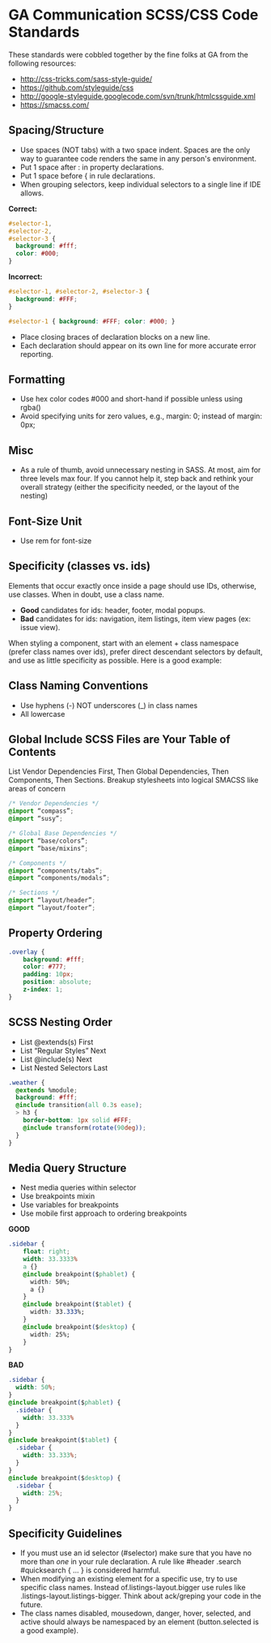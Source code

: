 # GA Communication SCSS/CSS Code Standards

These standards were cobbled together by the fine folks at GA from the following resources:

* http://css-tricks.com/sass-style-guide/
* https://github.com/styleguide/css
* http://google-styleguide.googlecode.com/svn/trunk/htmlcssguide.xml
* https://smacss.com/

## Spacing/Structure

* Use spaces (NOT tabs) with a two space indent. Spaces are the only way to guarantee code renders the same in any person's environment.
* Put 1 space after : in property declarations.
* Put 1 space before { in rule declarations.
* When grouping selectors, keep individual selectors to a single line if IDE allows.

**Correct:**
```css
#selector-1,
#selector-2,
#selector-3 {
  background: #fff;
  color: #000;
}
```

**Incorrect:**
```css
#selector-1, #selector-2, #selector-3 {
  background: #FFF;
}

#selector-1 { background: #FFF; color: #000; }
```

* Place closing braces of declaration blocks on a new line.
* Each declaration should appear on its own line for more accurate error reporting.

## Formatting
* Use hex color codes #000  and short-hand if possible unless using rgba()
* Avoid specifying units for zero values, e.g., margin: 0; instead of margin: 0px;

## Misc
* As a rule of thumb, avoid unnecessary nesting in SASS. At most, aim for three levels max four. If you cannot help it, step back and rethink your overall strategy (either the specificity needed, or the layout of the nesting)

## Font-Size Unit
* Use rem for font-size

## Specificity (classes vs. ids)

Elements that occur exactly once inside a page should use IDs, otherwise, use classes. When in doubt, use a class name.

* **Good** candidates for ids: header, footer, modal popups.
* **Bad** candidates for ids: navigation, item listings, item view pages (ex: issue view).

When styling a component, start with an element + class namespace (prefer class names over ids), prefer direct descendant selectors by default, and use as little specificity as possible. Here is a good example:

## Class Naming Conventions

* Use hyphens (-) NOT underscores (_) in class names
* All lowercase

## Global Include SCSS Files are Your Table of Contents

List Vendor Dependencies First, Then Global Dependencies, Then Components, Then Sections. Breakup stylesheets into logical SMACSS like areas of concern

```css
/* Vendor Dependencies */
@import “compass”;
@import “susy”;

/* Global Base Dependencies */
@import “base/colors”;
@import “base/mixins”;

/* Components */
@import “components/tabs”;
@import “components/modals”;

/* Sections */
@import “layout/header”;
@import “layout/footer”;
```

## Property Ordering

```css
.overlay {
    background: #fff;
    color: #777;
    padding: 10px;
    position: absolute;
    z-index: 1;
}
```

## SCSS Nesting Order

* List @extends(s) First
* List  “Regular Styles” Next
* List @include(s) Next
* List Nested Selectors Last

```css
.weather {
  @extends %module;
  background: #fff;
  @include transition(all 0.3s ease);
  > h3 {
    border-bottom: 1px solid #FFF;
    @include transform(rotate(90deg));
  }
}
```

## Media Query Structure

* Nest media queries within selector
* Use breakpoints mixin
* Use variables for breakpoints
* Use mobile first approach to ordering breakpoints

**GOOD**

```css
.sidebar {
    float: right;
    width: 33.3333%
    a {}
    @include breakpoint($phablet) {
      width: 50%;
      a {}
    }
    @include breakpoint($tablet) {
      width: 33.333%;
    }
    @include breakpoint($desktop) {
      width: 25%;
    }
}
```

**BAD**

```css
.sidebar {
  width: 50%;
}
@include breakpoint($phablet) {
  .sidebar {
    width: 33.333%
  }
}
@include breakpoint($tablet) {
  .sidebar {
    width: 33.333%;
  }
}
@include breakpoint($desktop) {
  .sidebar {
    width: 25%;
  }
}
```

## Specificity Guidelines

* If you must use an id selector (#selector) make sure that you have no more than *one* in your rule declaration. A rule like #header .search #quicksearch { ... } is considered harmful.
* When modifying an existing element for a specific use, try to use specific class names. Instead of.listings-layout.bigger use rules like .listings-layout.listings-bigger. Think about ack/greping your code in the future.
* The class names disabled, mousedown, danger, hover, selected, and active should always be namespaced by an element (button.selected is a good example).


